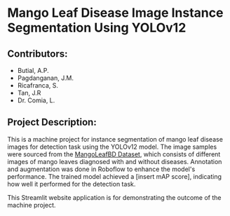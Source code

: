 # Mango Leaf Disease Image Instance Segmentation Using YOLOv12
## Contributors:
* Butial, A.P.
* Pagdanganan, J.M.
* Ricafranca, S.
* Tan, J.R
* Dr. Comia, L.
## Project Description:
This is a machine project for instance segmentation of mango leaf disease images for detection task using the YOLOv12 model. The image samples were sourced from the [MangoLeafBD Dataset](https://data.mendeley.com/datasets/hxsnvwty3r/1), which consists of different images of mango leaves diagnosed with and without diseases. Annotation and augmentation was done in Roboflow to enhance the model's performance. The trained model achieved a [insert mAP score], indicating how well it performed for the detection task.

This Streamlit website application is for demonstrating the outcome of the machine project.